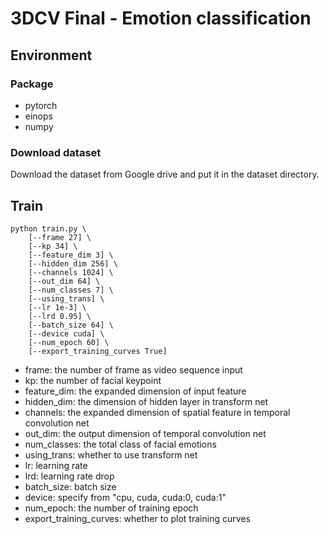 # 3DCV Final - Emotion classification

## Environment

### Package
- pytorch
- einops
- numpy

### Download dataset
Download the dataset from Google drive and put it in the dataset directory.

## Train

```shell
python train.py \
    [--frame 27] \
    [--kp 34] \
    [--feature_dim 3] \
    [--hidden_dim 256] \
    [--channels 1024] \
    [--out_dim 64] \
    [--num_classes 7] \
    [--using_trans] \
    [--lr 1e-3] \
    [--lrd 0.95] \
    [--batch_size 64] \
    [--device cuda] \
    [--num_epoch 60] \
	[--export_training_curves True]
```
- frame: the number of frame as video sequence input
- kp: the number of facial keypoint
- feature_dim: the expanded dimension of input feature
- hidden_dim: the dimension of hidden layer in transform net
- channels: the expanded dimension of spatial feature in temporal convolution net
- out_dim: the output dimension of temporal convolution net
- num_classes: the total class of facial emotions
- using_trans: whether to use transform net
- lr: learning rate
- lrd: learning rate drop
- batch_size: batch size
- device: specify from "cpu, cuda, cuda:0, cuda:1"
- num_epoch: the number of training epoch
- export_training_curves: whether to plot training curves

